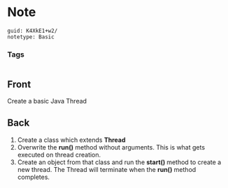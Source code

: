 # Note
```
guid: K4XkE1+w2/
notetype: Basic
```

### Tags
```
```

## Front
Create a basic Java Thread


## Back
1. Create a class which extends <b>Thread</b>
2. Overwrite the <b>run()</b> method without arguments. This is what gets executed on thread creation.
3. Create an object from that class and run the <b>start() </b>method to create a new thread.
The Thread will terminate when the <b>run()</b> method completes.
